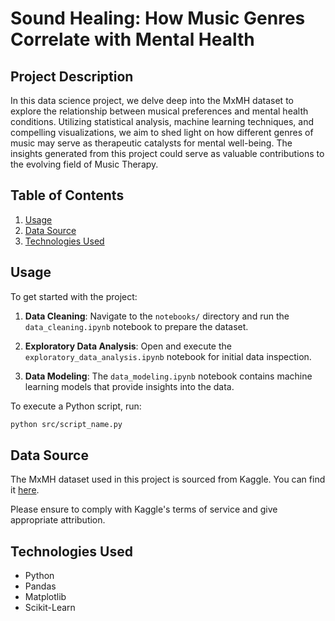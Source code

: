 # Sound Healing: How Music Genres Correlate with Mental Health

## Project Description

In this data science project, we delve deep into the MxMH dataset to explore the relationship between musical preferences and mental health conditions. Utilizing statistical analysis, machine learning techniques, and compelling visualizations, we aim to shed light on how different genres of music may serve as therapeutic catalysts for mental well-being. The insights generated from this project could serve as valuable contributions to the evolving field of Music Therapy.

## Table of Contents

1. [Usage](#usage)
2. [Data Source](#data-source)
3. [Technologies Used](#technologies-used)



## Usage

To get started with the project:

1. **Data Cleaning**: Navigate to the `notebooks/` directory and run the `data_cleaning.ipynb` notebook to prepare the dataset.
  
2. **Exploratory Data Analysis**: Open and execute the `exploratory_data_analysis.ipynb` notebook for initial data inspection.

3. **Data Modeling**: The `data_modeling.ipynb` notebook contains machine learning models that provide insights into the data.

To execute a Python script, run:

```bash
python src/script_name.py
```

## Data Source

The MxMH dataset used in this project is sourced from Kaggle. You can find it [here]([https://www.kaggle.com/dataset_link](https://www.kaggle.com/datasets/catherinerasgaitis/mxmh-survey-results)).

Please ensure to comply with Kaggle's terms of service and give appropriate attribution.

## Technologies Used

- Python
- Pandas
- Matplotlib
- Scikit-Learn
